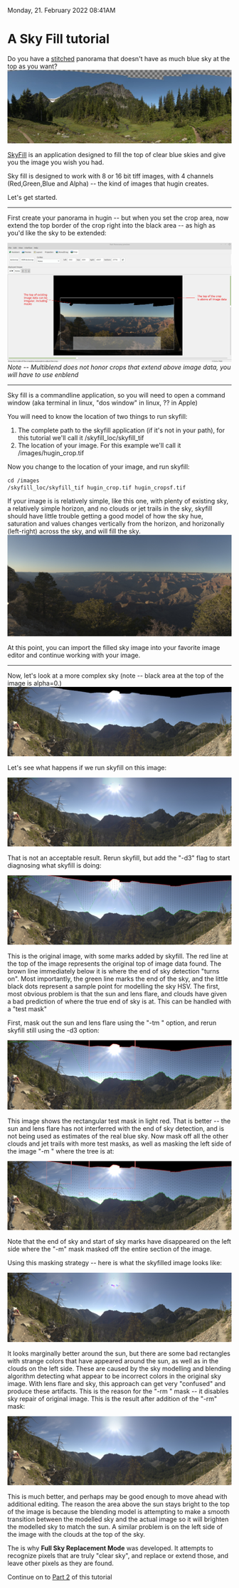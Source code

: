 Monday, 21. February 2022 08:41AM 


# A Sky Fill tutorial
Do you have a  [stitched](http://hugin.sourceforge.net/) panorama that doesn't have as much blue sky at the top as you want? ![Pan1](Skyscraper.jpg  "Pan1")

[SkyFill](https://github.com/weltyj/SkyFill) is an application designed to fill the top of clear blue skies and give you the image you wish you had.

Sky fill is designed to work with 8 or 16 bit tiff images, with 4 channels (Red,Green,Blue and Alpha) -- the kind of images that hugin creates.

Let's get started.

***

First create your panorama in hugin -- but when you set the crop area, now extend the top border of the crop right into the black area -- as high as you'd like the sky to be extended:

![hugin_crop](hugin_crop.jpg  "hugin crop")
*Note -- Multiblend does not honor crops that extend above image data, you will have to use enblend*

***


Sky fill is a commandline application, so you will need to open a command window (aka terminal in linux, "dos window" in linux, ?? in Apple)

You will need to know the location of two things to run skyfill:
1.  The complete path to the skyfill application (if it's not in your path), for this tutorial we'll call it /skyfill\_loc/skyfill\_tif
2.  The location of your image.  For this example we'll call it /images/hugin_crop.tif

Now you change to the location of your image, and run skyfill:

	cd /images
	/skyfill_loc/skyfill_tif hugin_crop.tif hugin_cropsf.tif

If your image is is relatively simple, like this one, with plenty of existing sky, a relatively simple horizon, and no clouds or jet trails in the sky, skyfill should have little trouble getting a good model of how the sky hue, saturation and values changes vertically from the horizon, and horizonally (left-right) across the sky, and will fill the sky.
![hugin_cropsf](hugin_cropsf.jpg  "hugin crop sf")

At this point, you can import the filled sky image into your favorite image editor and continue working with your image.

***

Now, let's look at a more complex sky (note -- black area at the top of the image is alpha=0.)
![Cascades](2021_pan02_v2.jpg  "Cascades Pan")

Let's see what happens if we run skyfill on this image:

![pan02 noptions](pan02_v2sf0.jpg  "pan02 nooptions")

That is not an acceptable result.  Rerun skyfill, but add the "-d3" flag to start diagnosing what skyfill is doing: 

![pan02 d3 flag](pan02_v2sfd3.jpg  "pan02 d3 flag")

This is the original image, with some marks added by skyfill.  The red line at the top of the image represents the original top of image data found.  The brown line immediately below it is where the end of sky detection "turns on".  Most importantly, the green line marks the end of the sky, and the little black dots represent a sample point for modelling the sky HSV.  The first, most obvious problem is that the sun and lens flare, and clouds have given a bad prediction of where the true end of sky is at.  This can be handled with a "test mask"

First, mask out the sun and lens flare using the "-tm <left> <right> <top> <bottom>" option, and rerun skyfill still using the -d3 option:

![pan02 mask0](pan02_v2sfd30.jpg  "pan02 mask0")

This image shows the rectangular test mask in light red.  That is better -- the sun and lens flare has not interferred with the end of sky detection, and is not being used as estimates of the real blue sky.  Now mask off all the other clouds and jet trails with more test masks, as well as masking the left side of the image "-m <left> <right>" where the tree is at:

![pan02 mask1](pan02_v2sfd31.jpg  "pan02 mask1")

Note that the end of sky and start of sky marks have disappeared on the left side where the "-m" mask masked off the entire section of the image.

Using this masking strategy -- here is what the skyfilled image looks like:

![pan02 mask 1](pan02_v2sf1.jpg  "pan02 mask 1")

It looks marginally better around the sun, but there are some bad rectangles with strange colors that have appeared around the sun, as well as in the clouds on the left side.   These are caused by the sky modelling and blending algorithm detecting what appear to be incorrect colors in the original sky image.  With lens flare and sky, this approach can get very "confused" and produce these artifacts.  This is the reason for the "-rm <left> <right>" mask -- it disables sky repair of original image.  This is the result after addition of the "-rm" mask:


![pan02 mask 2](pan02_v2sf2.jpg  "pan02 mask 2")

This is much better, and perhaps may be good enough to move ahead with additional editing.  The reason the area above the sun stays bright to the top of the image is because the blending model is attempting to make a smooth transition between the modelled sky and the actual image so it will brighten the modelled sky to match the sun.  A similar problem is on the left side of the image with the clouds at the top of the sky.

The is why **Full Sky Replacement Mode** was developed.  It attempts to recognize pixels that are truly "clear sky", and replace or extend those, and leave other pixels as they are found.

Continue on to [Part 2](SkyFill_tutorial_fsr.md) of this tutorial
